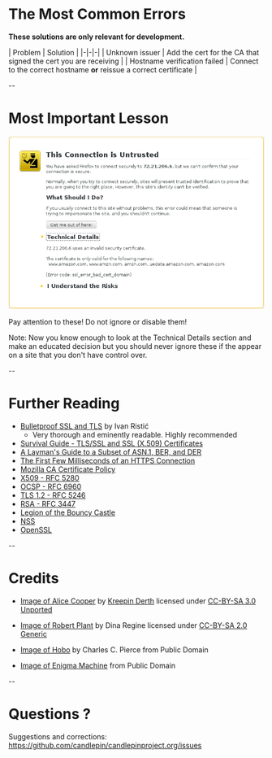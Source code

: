 # The Most Common Errors

**These solutions are only relevant for development.**

| Problem | Solution |
|-|-|-|
| Unknown issuer | Add the cert for the CA that signed the cert you are receiving |
| Hostname verification failed | Connect to the correct hostname **or** reissue a correct certificate |

--
# Most Important Lesson

![Firefox Certificate Warning Screen](firefox_warning.png "A Firefox warning for a hostname verification error")

Pay attention to these!  Do not ignore or disable them! <!-- .element class="caption" style="font-weight: bold;" -->

Note:
Now you know enough to look at the Technical Details section and make an educated decision but you
should never ignore these if the appear on a site that you don't have control over.

--
# Further Reading

- [Bulletproof SSL and TLS](https://www.feistyduck.com/books/bulletproof-ssl-and-tls/) by Ivan Ristić
  - Very thorough and eminently readable.  Highly recommended
- [Survival Guide - TLS/SSL and SSL (X.509) Certificates](http://www.zytrax.com/tech/survival/ssl.html)
- [A Layman's Guide to a Subset of ASN.1, BER, and DER](http://luca.ntop.org/Teaching/Appunti/asn1.html)
- [The First Few Milliseconds of an HTTPS Connection](http://www.moserware.com/2009/06/first-few-milliseconds-of-https.html)
- [Mozilla CA Certificate Policy](https://www.mozilla.org/en-US/about/governance/policies/security-group/certs/policy/)
- [X509 - RFC 5280](https://tools.ietf.org/html/rfc5280)
- [OCSP - RFC 6960](https://tools.ietf.org/html/rfc6960)
- [TLS 1.2 - RFC 5246](https://tools.ietf.org/html/rfc5246)
- [RSA - RFC 3447](https://tools.ietf.org/html/rfc3447)
- [Legion of the Bouncy Castle](https://www.bouncycastle.org/)
- [NSS](https://developer.mozilla.org/en-US/docs/Mozilla/Projects/NSS)
- [OpenSSL](https://www.openssl.org/)

--
# Credits

- [Image of Alice Cooper](http://commons.wikimedia.org/wiki/File:Alice_Cooper_Live_in_London_2012-10-28.jpg)
  by [Kreepin Derth](http://commons.wikimedia.org/wiki/User:Kreepin_Deth)
  licensed under [CC-BY-SA 3.0 Unported](http://creativecommons.org/licenses/by-sa/3.0/deed.en)

- [Image of Robert Plant](http://commons.wikimedia.org/wiki/File:Robert-Plant.jpg)
  by Dina Regine licensed under [CC-BY-SA 2.0 Generic](http://creativecommons.org/licenses/by-sa/2.0/deed.en)

- [Image of Hobo](http://commons.wikimedia.org/wiki/File:Hobo_sitting_on_a_fence,_ca.1920_%28CHS-1428%29.jpg)
  by Charles C. Pierce from Public Domain

- [Image of Enigma Machine](http://commons.wikimedia.org/wiki/File:Enigma_Machine_-_Flickr_-_The_Central_Intelligence_Agency_%282%29.jpg) from Public Domain

--
# Questions ?

Suggestions and corrections: <!-- .element class="caption" -->
https://github.com/candlepin/candlepinproject.org/issues

